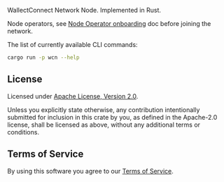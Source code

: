WallectConnect Network Node. Implemented in Rust.

Node operators, see [Node Operator onboarding](docs/node-operator-onboarding.md) doc before joining the network.

The list of currently available CLI commands:
```bash
cargo run -p wcn --help
```

## License

Licensed under [Apache License, Version 2.0](./LICENSE).

Unless you explicitly state otherwise, any contribution intentionally submitted
for inclusion in this crate by you, as defined in the Apache-2.0 license, shall
be licensed as above, without any additional terms or conditions.

## Terms of Service

By using this software you agree to our [Terms of Service](./terms-of-service.md).
